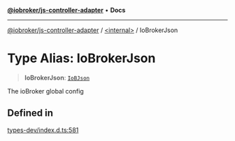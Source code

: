 [**@iobroker/js-controller-adapter**](../../README.md) • **Docs**

***

[@iobroker/js-controller-adapter](../../globals.md) / [\<internal\>](../README.md) / IoBrokerJson

# Type Alias: IoBrokerJson

> **IoBrokerJson**: [`IoBJson`](../interfaces/IoBJson.md)

The ioBroker global config

## Defined in

[types-dev/index.d.ts:581](https://github.com/ioBroker/ioBroker.js-controller/blob/3daa8532c48e6c817fc472607ccec26424ca987e/packages/types-dev/index.d.ts#L581)

